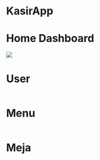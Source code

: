 # KasirApp

<h1> Home Dashboard </h1>
<img src="(https://github.com/Zeroaril7/KasirApp/assets/90768772/66f0d40a-6f82-4400-b6f9-8b45fba26cf8)"/>

<h1> User </h1>
<img src"https://github.com/Zeroaril7/KasirApp/assets/90768772/e9b91b6e-5645-4ff1-928a-24358e481a40"/>

<h1> Menu </h1>
<img src"https://github.com/Zeroaril7/KasirApp/assets/90768772/b44365a7-fda2-46ac-8ebb-4915f28487cf"/>

<h1> Meja </h1>
<img src"https://github.com/Zeroaril7/KasirApp/assets/90768772/7fb2f3be-799c-4e3c-8799-438fb06db4fd"/>

